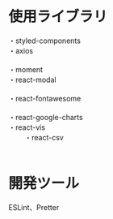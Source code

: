 # 使用ライブラリ
・styled-components<br/>
・axios<br/>    
・moment<br/>
・react-modal<br/>  
・react-fontawesome<br/>  
・react-google-charts<br/>
・react-vis<br/> 　　
・react-csv<br/>　    　

# 開発ツール    　 
ESLint、Pretter 
